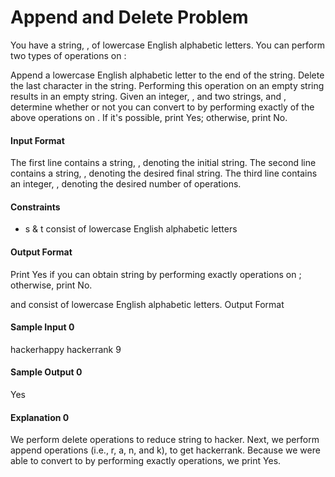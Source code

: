 # Append and Delete Problem

You have a string, , of lowercase English alphabetic letters. You can perform two types of operations on :

Append a lowercase English alphabetic letter to the end of the string.
Delete the last character in the string. Performing this operation on an empty string results in an empty string.
Given an integer, , and two strings,  and , determine whether or not you can convert  to  by performing exactly  of the above operations on . If it's possible, print Yes; otherwise, print No.


#### Input Format

The first line contains a string, , denoting the initial string. 
The second line contains a string, , denoting the desired final string. The third line contains an integer, , denoting the desired number of operations.

#### Constraints
* s & t consist of lowercase English alphabetic letters

#### Output Format
Print Yes if you can obtain string  by performing exactly  operations on ; otherwise, print No.

 and  consist of lowercase English alphabetic letters.
Output Format

#### Sample Input 0

hackerhappy
hackerrank
9

#### Sample Output 0
Yes

#### Explanation 0
We perform  delete operations to reduce string  to hacker. Next, we perform  append operations (i.e., r, a, n, and k), to get hackerrank. Because we were able to convert  to by performing exactly  operations, we print Yes.
